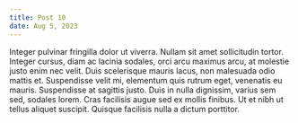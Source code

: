 ```yaml
---
title: Post 10
date: Aug 5, 2023
---
```


Integer pulvinar fringilla dolor ut viverra. Nullam sit amet sollicitudin tortor. Integer cursus, diam ac lacinia sodales, orci arcu maximus arcu, at molestie justo enim nec velit. Duis scelerisque mauris lacus, non malesuada odio mattis et. Suspendisse velit mi, elementum quis rutrum eget, venenatis eu mauris. Suspendisse at sagittis justo. Duis in nulla dignissim, varius sem sed, sodales lorem. Cras facilisis augue sed ex mollis finibus. Ut et nibh ut tellus aliquet suscipit. Quisque facilisis nulla a dictum porttitor.